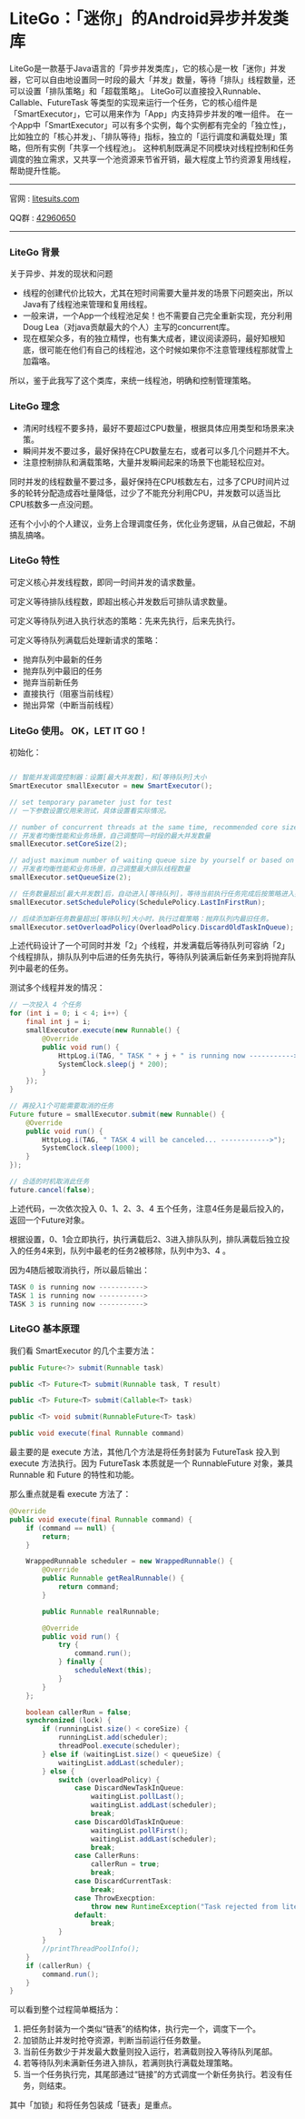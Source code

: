 # LiteGo：「迷你」的Android异步并发类库

LiteGo是一款基于Java语言的「异步并发类库」，它的核心是一枚「迷你」并发器，它可以自由地设置同一时段的最大「并发」数量，等待「排队」线程数量，还可以设置「排队策略」和「超载策略」。
LiteGo可以直接投入Runnable、Callable、FutureTask 等类型的实现来运行一个任务，它的核心组件是「SmartExecutor」，它可以用来作为「App」内支持异步并发的唯一组件。
在一个App中「SmartExecutor」可以有多个实例，每个实例都有完全的「独立性」，比如独立的「核心并发」、「排队等待」指标，独立的「运行调度和满载处理」策略，但所有实例「共享一个线程池」。
这种机制既满足不同模块对线程控制和任务调度的独立需求，又共享一个池资源来节省开销，最大程度上节约资源复用线程，帮助提升性能。

---
官网 : [litesuits.com](http://litesuits.com?f=litego)     

QQ群 : [42960650][1]

---

### LiteGo 背景

关于异步、并发的现状和问题

 - 线程的创建代价比较大，尤其在短时间需要大量并发的场景下问题突出，所以Java有了线程池来管理和复用线程。
 - 一般来讲，一个App一个线程池足矣！也不需要自己完全重新实现，充分利用Doug Lea（对java贡献最大的个人）主写的concurrent库。
 - 现在框架众多，有的独立精悍，也有集大成者，建议阅读源码，最好知根知底，很可能在他们有自己的线程池，这个时候如果你不注意管理线程那就雪上加霜咯。

所以，鉴于此我写了这个类库，来统一线程池，明确和控制管理策略。

### LiteGo 理念

 - 清闲时线程不要多持，最好不要超过CPU数量，根据具体应用类型和场景来决策。
 - 瞬间并发不要过多，最好保持在CPU数量左右，或者可以多几个问题并不大。
 - 注意控制排队和满载策略，大量并发瞬间起来的场景下也能轻松应对。

同时并发的线程数量不要过多，最好保持在CPU核数左右，过多了CPU时间片过多的轮转分配造成吞吐量降低，过少了不能充分利用CPU，并发数可以适当比CPU核数多一点没问题。

还有个小小的个人建议，业务上合理调度任务，优化业务逻辑，从自己做起，不胡搞乱搞咯。

### LiteGo 特性
> 
可定义核心并发线程数，即同一时间并发的请求数量。
> 
可定义等待排队线程数，即超出核心并发数后可排队请求数量。
> 
可定义等待队列进入执行状态的策略：先来先执行，后来先执行。
> 
可定义等待队列满载后处理新请求的策略：
> 
 - 抛弃队列中最新的任务
 - 抛弃队列中最旧的任务
 - 抛弃当前新任务
 - 直接执行（阻塞当前线程）
 - 抛出异常（中断当前线程）
 

### LiteGo 使用。 OK，LET IT GO！

初始化：
 
```java

// 智能并发调度控制器：设置[最大并发数]，和[等待队列]大小
SmartExecutor smallExecutor = new SmartExecutor();

// set temporary parameter just for test
// 一下参数设置仅用来测试，具体设置看实际情况。

// number of concurrent threads at the same time, recommended core size is CPU count
// 开发者均衡性能和业务场景，自己调整同一时段的最大并发数量
smallExecutor.setCoreSize(2);

// adjust maximum number of waiting queue size by yourself or based on phone performance
// 开发者均衡性能和业务场景，自己调整最大排队线程数量
smallExecutor.setQueueSize(2);

// 任务数量超出[最大并发数]后，自动进入[等待队列]，等待当前执行任务完成后按策略进入执行状态：后进先执行。
smallExecutor.setSchedulePolicy(SchedulePolicy.LastInFirstRun);

// 后续添加新任务数量超出[等待队列]大小时，执行过载策略：抛弃队列内最旧任务。
smallExecutor.setOverloadPolicy(OverloadPolicy.DiscardOldTaskInQueue);
```
 
上述代码设计了一个可同时并发「2」个线程，并发满载后等待队列可容纳「2」个线程排队，排队队列中后进的任务先执行，等待队列装满后新任务来到将抛弃队列中最老的任务。
 
测试多个线程并发的情况：

```java
// 一次投入 4 个任务
for (int i = 0; i < 4; i++) {
    final int j = i;
    smallExecutor.execute(new Runnable() {
        @Override
        public void run() {
            HttpLog.i(TAG, " TASK " + j + " is running now ----------->");
            SystemClock.sleep(j * 200);
        }
    });
}

// 再投入1个可能需要取消的任务
Future future = smallExecutor.submit(new Runnable() {
    @Override
    public void run() {
        HttpLog.i(TAG, " TASK 4 will be canceled... ------------>");
        SystemClock.sleep(1000);
    }
});

// 合适的时机取消此任务
future.cancel(false);
```
 
 上述代码，一次依次投入 0、1、2、3、4 五个任务，注意4任务是最后投入的，返回一个Future对象。
 
 根据设置，0、1会立即执行，执行满载后2、3进入排队队列，排队满载后独立投入的任务4来到，队列中最老的任务2被移除，队列中为3、4 。
 
 因为4随后被取消执行，所以最后输出：
 
```java
TASK 0 is running now ----------->
TASK 1 is running now ----------->
TASK 3 is running now ----------->
```

 
### LiteGO 基本原理

我们看 SmartExecutor 的几个主要方法：
```java
public Future<?> submit(Runnable task)

public <T> Future<T> submit(Runnable task, T result)

public <T> Future<T> submit(Callable<T> task)

public <T> void submit(RunnableFuture<T> task)

public void execute(final Runnable command)
```

最主要的是 execute 方法，其他几个方法是将任务封装为 FutureTask 投入到 execute 方法执行。因为 FutureTask 本质就是一个 RunnableFuture 对象，兼具 Runnable 和 Future 的特性和功能。

那么重点就是看 execute 方法了：
```java
@Override
public void execute(final Runnable command) {
    if (command == null) {
        return;
    }

    WrappedRunnable scheduler = new WrappedRunnable() {
        @Override
        public Runnable getRealRunnable() {
            return command;
        }

        public Runnable realRunnable;

        @Override
        public void run() {
            try {
                command.run();
            } finally {
                scheduleNext(this);
            }
        }
    };

    boolean callerRun = false;
    synchronized (lock) {
        if (runningList.size() < coreSize) {
            runningList.add(scheduler);
            threadPool.execute(scheduler);
        } else if (waitingList.size() < queueSize) {
            waitingList.addLast(scheduler);
        } else {
            switch (overloadPolicy) {
                case DiscardNewTaskInQueue:
                    waitingList.pollLast();
                    waitingList.addLast(scheduler);
                    break;
                case DiscardOldTaskInQueue:
                    waitingList.pollFirst();
                    waitingList.addLast(scheduler);
                    break;
                case CallerRuns:
                    callerRun = true;
                    break;
                case DiscardCurrentTask:
                    break;
                case ThrowExecption:
                    throw new RuntimeException("Task rejected from lite smart executor. " + command.toString());
                default:
                    break;
            }
        }
        //printThreadPoolInfo();
    }
    if (callerRun) {
        command.run();
    }
}
```

可以看到整个过程简单概括为：
> 
1. 把任务封装为一个类似“链表”的结构体，执行完一个，调度下一个。
2. 加锁防止并发时抢夺资源，判断当前运行任务数量。
3. 当前任务数少于并发最大数量则投入运行，若满载则投入等待队列尾部。
4. 若等待队列未满新任务进入排队，若满则执行满载处理策略。
5. 当一个任务执行完，其尾部通过“链接”的方式调度一个新任务执行。若没有任务，则结束。

其中「加锁」和将任务包装成「链表」是重点。


[1]: http://shang.qq.com/wpa/qunwpa?idkey=19bf15b9c85ec15c62141dd00618f725e2983803cd2b48566fa0e94964ae8370